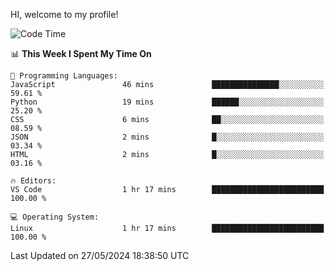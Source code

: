 HI, welcome to my profile!
<!--START_SECTION:waka-->
![Code Time](http://img.shields.io/badge/Code%20Time-1%2C863%20hrs%202%20mins-blue)

📊 **This Week I Spent My Time On** 

```text
💬 Programming Languages: 
JavaScript               46 mins             ███████████████░░░░░░░░░░   59.61 % 
Python                   19 mins             ██████░░░░░░░░░░░░░░░░░░░   25.20 % 
CSS                      6 mins              ██░░░░░░░░░░░░░░░░░░░░░░░   08.59 % 
JSON                     2 mins              █░░░░░░░░░░░░░░░░░░░░░░░░   03.34 % 
HTML                     2 mins              █░░░░░░░░░░░░░░░░░░░░░░░░   03.16 % 

🔥 Editors: 
VS Code                  1 hr 17 mins        █████████████████████████   100.00 % 

💻 Operating System: 
Linux                    1 hr 17 mins        █████████████████████████   100.00 % 
```


 Last Updated on 27/05/2024 18:38:50 UTC
<!--END_SECTION:waka-->
